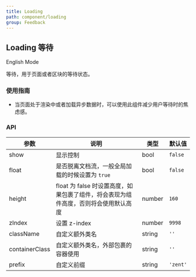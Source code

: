 ```yaml
---
title: Loading
path: component/loading
group: Feedback
---
```


## Loading 等待

English Mode

等待，用于页面或者区块的等待状态。

### 使用指南
-  当页面处于渲染中或者加载异步数据时，可以使用此组件减少用户等待时的焦虑感。

### API

| 参数             | 说明                                                     | 类型     | 默认值 |
| -------------- | ------------------------------------------------------ | ------ | -------- |
| show           | 显示控制                                                   | bool   | `false`  |
| float         | 是否脱离文档流，一般全局加载的时候设置为 `true`        | bool   | `false`   |
| height       | float 为 false 时设置高度，如果包裹了组件，将会表现为组件高度，否则将会使用默认高度 | number | `160`    |
| zIndex         | 设置 z-index                                             | number | `9998`   |
| className      | 自定义额外类名                                                | string | `''`     |
| containerClass | 自定义额外类名，外部包裹的容器使用                                      | string | `''`     |
| prefix         | 自定义前缀                                                  | string | `'zent'` |


<style>
.zent-loading-example-switch {
	margin-top: 10px;
}

.zent-loading-example-hello-world {
	background-color: #e5e5e5;
	text-align: center;
	height: 160px;
	line-height: 160px;
}
</style>
